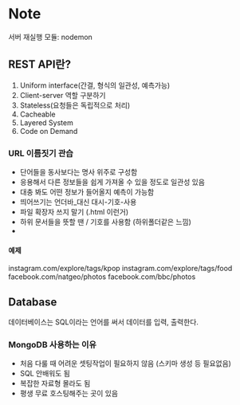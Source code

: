 # Note

서버 재실행 모듈: nodemon

## REST API란?

1. Uniform interface(간결, 형식의 일관성, 예측가능)
2. Client-server 역할 구분하기
3. Stateless(요청들은 독립적으로 처리)
4. Cacheable
5. Layered System
6. Code on Demand

### URL 이름짓기 관습

- 단어들을 동사보다는 명사 위주로 구성함
- 응용해서 다른 정보들을 쉽게 가져올 수 있을 정도로 일관성 있음
- 대충 봐도 어떤 정보가 들어올지 예측이 가능함
- 띄어쓰기는 언더바\_대신 대시-기호-사용
- 파일 확장자 쓰지 말기 (.html 이런거)
- 하위 문서들을 뜻할 땐 / 기호를 사용함 (하위폴더같은 느낌)
-

#### 예제

instagram.com/explore/tags/kpop
instagram.com/explore/tags/food
facebook.com/natgeo/photos
facebook.com/bbc/photos

## Database
데이터베이스는 SQL이라는 언어를 써서 데이터를 입력, 출력한다.

### MongoDB 사용하는 이유
- 처음 다룰 때 어려운 셋팅작업이 필요하지 않음 (스키마 생성 등 필요없음)
- SQL 안배워도 됨
- 복잡한 자료형 몰라도 됨
- 평생 무료 호스팅해주는 곳이 있음 
